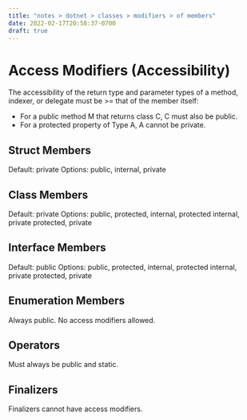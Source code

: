 ```yaml
---
title: "notes > dotnet > classes > modifiers > of members"
date: 2022-02-17T20:58:37-0700
draft: true
---
```

# Access Modifiers (Accessibility)
The accessibility of the return type and parameter types of a method, indexer, or delegate must be >= that of the member itself:
- For a public method M that returns class C, C must also be public.
- For a protected property of Type A, A cannot be private.

## Struct Members
Default: private
Options: public, internal, private

## Class Members
Default: private
Options: public, protected, internal, protected internal, private protected, private

## Interface Members
Default: public
Options: public, protected, internal, protected internal, private protected, private

## Enumeration Members
Always public. No access modifiers allowed.

## Operators
Must always be public and static.

## Finalizers
Finalizers cannot have access modifiers.